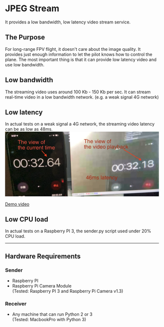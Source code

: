 # JPEG Stream
It provides a low bandwidth, low latency video stream service.

## The Purpose
For long-range FPV flight, it doesn't care about the image quality. It provides just enough information to let the pilot knows how to control the plane. The most important thing is that it can provide low latency video and use low bandwidth.

## Low bandwidth
The streaming video uses around 100 Kb - 150 Kb per sec. It can stream real-time video in a low bandwidth network. (e.g. a weak signal 4G network)

## Low latency
In actual tests on a weak signal a 4G network, the streaming video latency can be as low as 48ms.
![](references/video-latency.png)

[Demo video](https://www.youtube.com/embed/BpVMlIxjAsc)

## Low CPU load
In actual tests on a Raspberry PI 3, the sender.py script used under 20% CPU load.

---
## Hardware Requirements
### Sender
- Raspberry PI
- Raspberry Pi Camera Module\
(Tested: Raspberry PI 3 and Raspberry Pi Camera v1.3)

### Receiver
- Any machine that can run Python 2 or 3\
(Tested: MacbookPro with Python 3)
